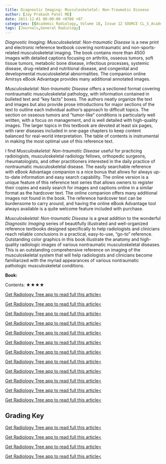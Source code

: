 ```yaml
---
title: Diagnostic Imaging: Musculoskeletal: Non-Traumatic Disease
author: [Jay Prakash Patel MD]
date: 2011-12-01 00:00:00 +0700 +07
categories: [{Academic Radiology, Volume 18, Issue 12 SOURCE CL_S_AcademicRadiologyVolume18Issue12 1}]
tags: [Journals,General Radiology]
---
```

_Diagnostic Imaging: Musculoskeletal: Non-traumatic Disease_ is a new print and electronic reference textbook covering nontraumatic and non-sports-related musculoskeletal imaging. The book contains more than 4500 images with detailed captions focusing on arthritis, osseous tumors, soft tissue tumors, metabolic bone disease, infectious processes, systemic disease, drug-related and nutritional disease, and congenital and developmental musculoskeletal abnormalities. The companion online Amirsys eBook Advantage provides many additional annotated images.

_Musculoskeletal: Non-traumatic Disease_ offers a sectioned format covering nontraumatic musculoskeletal pathology, with information contained in bulleted text and “key facts” boxes. The authors neatly organize the text and images but also provide prose introductions for major sections of the text to outline each individual author’s approach to difficult topics. The section on osseous tumors and “tumor-like” conditions is particularly well written, with a focus on management, and is well detailed with high-quality images. The larger topics in this textbook are devoted at least six pages, with rarer diseases included in one-page chapters to keep content balanced for real-world interpretation. The table of contents is instrumental in making the most optimal use of this reference text.

I find _Musculoskeletal: Non-traumatic Disease_ useful for practicing radiologists, musculoskeletal radiology fellows, orthopedic surgeons, rheumatologists, and other practitioners interested in the daily practice of nontraumatic musculoskeletal disease. The easily searchable reference with eBook Advantage companion is a nice bonus that allows for always up-to-date information and easy search capability. The online version is a unique feature of this reference text series that allows owners to register their copies and easily search for images and captions online in a similar format as the hardcover text. The online companion offers many additional images not found in the book. The reference hardcover text can be burdensome to carry around, and having the online eBook Advantage tool always available is a quite welcome feature included with purchase.

_Musculoskeletal: Non-traumatic Disease_ is a great addition to the wonderful _Diagnostic Imaging_ series of beautifully illustrated and well-organized reference textbooks designed specifically to help radiologists and clinicians reach reliable conclusions in a practical, easy-to-use, “go-to” reference. Outstanding color graphics in this book illustrate the anatomy and high-quality radiologic images of various nontraumatic musculoskeletal diseases. This is an outstanding comprehensive reference on imaging of the musculoskeletal system that will help radiologists and clinicians become familiarized with the myriad appearances of various nontraumatic pathologic musculoskeletal conditions.

**Book:**

Contents: ★★★★

[Get Radiology Tree app to read full this article<](https://clinicalpub.com/app)

[Get Radiology Tree app to read full this article<](https://clinicalpub.com/app)

[Get Radiology Tree app to read full this article<](https://clinicalpub.com/app)

[Get Radiology Tree app to read full this article<](https://clinicalpub.com/app)

[Get Radiology Tree app to read full this article<](https://clinicalpub.com/app)

[Get Radiology Tree app to read full this article<](https://clinicalpub.com/app)

[Get Radiology Tree app to read full this article<](https://clinicalpub.com/app)

[Get Radiology Tree app to read full this article<](https://clinicalpub.com/app)

[Get Radiology Tree app to read full this article<](https://clinicalpub.com/app)

[Get Radiology Tree app to read full this article<](https://clinicalpub.com/app)

[Get Radiology Tree app to read full this article<](https://clinicalpub.com/app)

[Get Radiology Tree app to read full this article<](https://clinicalpub.com/app)

## Grading Key

[Get Radiology Tree app to read full this article<](https://clinicalpub.com/app)

[Get Radiology Tree app to read full this article<](https://clinicalpub.com/app)

[Get Radiology Tree app to read full this article<](https://clinicalpub.com/app)

[Get Radiology Tree app to read full this article<](https://clinicalpub.com/app)